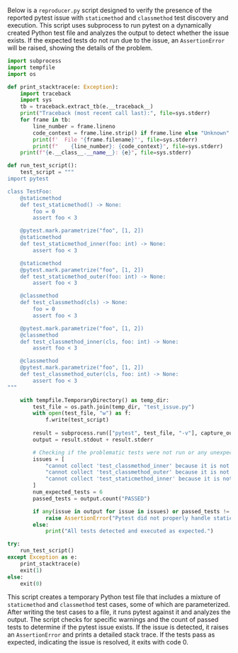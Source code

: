 Below is a `reproducer.py` script designed to verify the presence of the reported pytest issue with `staticmethod` and `classmethod` test discovery and execution. This script uses subprocess to run pytest on a dynamically created Python test file and analyzes the output to detect whether the issue exists. If the expected tests do not run due to the issue, an `AssertionError` will be raised, showing the details of the problem.

```python
import subprocess
import tempfile
import os

def print_stacktrace(e: Exception):
    import traceback
    import sys
    tb = traceback.extract_tb(e.__traceback__)
    print("Traceback (most recent call last):", file=sys.stderr)
    for frame in tb:
        line_number = frame.lineno
        code_context = frame.line.strip() if frame.line else "Unknown"
        print(f'  File "{frame.filename}"', file=sys.stderr)
        print(f"    {line_number}: {code_context}", file=sys.stderr)
    print(f"{e.__class__.__name__}: {e}", file=sys.stderr)

def run_test_script():
    test_script = """
import pytest

class TestFoo:
    @staticmethod
    def test_staticmethod() -> None:
        foo = 0
        assert foo < 3

    @pytest.mark.parametrize("foo", [1, 2])
    @staticmethod
    def test_staticmethod_inner(foo: int) -> None:
        assert foo < 3

    @staticmethod
    @pytest.mark.parametrize("foo", [1, 2])
    def test_staticmethod_outer(foo: int) -> None:
        assert foo < 3

    @classmethod
    def test_classmethod(cls) -> None:
        foo = 0
        assert foo < 3

    @pytest.mark.parametrize("foo", [1, 2])
    @classmethod
    def test_classmethod_inner(cls, foo: int) -> None:
        assert foo < 3

    @classmethod
    @pytest.mark.parametrize("foo", [1, 2])
    def test_classmethod_outer(cls, foo: int) -> None:
        assert foo < 3
"""

    with tempfile.TemporaryDirectory() as temp_dir:
        test_file = os.path.join(temp_dir, "test_issue.py")
        with open(test_file, "w") as f:
            f.write(test_script)
        
        result = subprocess.run(["pytest", test_file, "-v"], capture_output=True, text=True)
        output = result.stdout + result.stderr

        # Checking if the problematic tests were not run or any unexpected warnings occurred.
        issues = [
            "cannot collect 'test_classmethod_inner' because it is not a function.",
            "cannot collect 'test_classmethod_outer' because it is not a function.",
            "cannot collect 'test_staticmethod_inner' because it is not a function."
        ]
        num_expected_tests = 6
        passed_tests = output.count("PASSED")

        if any(issue in output for issue in issues) or passed_tests != num_expected_tests:
            raise AssertionError("Pytest did not properly handle staticmethod or classmethod tests as expected.")
        else:
            print("All tests detected and executed as expected.")

try:
    run_test_script()
except Exception as e:
    print_stacktrace(e)
    exit(1)
else:
    exit(0)
```

This script creates a temporary Python test file that includes a mixture of `staticmethod` and `classmethod` test cases, some of which are parameterized. After writing the test cases to a file, it runs pytest against it and analyzes the output. The script checks for specific warnings and the count of passed tests to determine if the pytest issue exists. If the issue is detected, it raises an `AssertionError` and prints a detailed stack trace. If the tests pass as expected, indicating the issue is resolved, it exits with code 0.